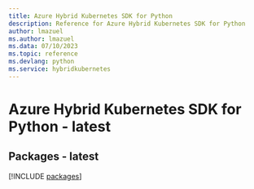 ```yaml
---
title: Azure Hybrid Kubernetes SDK for Python
description: Reference for Azure Hybrid Kubernetes SDK for Python
author: lmazuel
ms.author: lmazuel
ms.data: 07/10/2023
ms.topic: reference
ms.devlang: python
ms.service: hybridkubernetes
---
```

# Azure Hybrid Kubernetes SDK for Python - latest
## Packages - latest
[!INCLUDE [packages](hybrid-kubernetes-index.md)]
